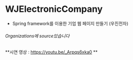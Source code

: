 # WJElectronicCompany
- Spring framework를 이용한 기업 웹 페이지 만들기 (우진전자)
###### Organizations에 source있습니다

**시연 영상 : https://youtu.be/_Arpqs6xka0 **
